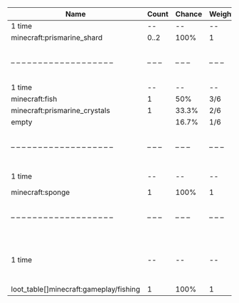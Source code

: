 | Name                                   | Count | Chance | Weight | Comment                                 |
| -------------------------------------- | ----- | ------ | ------ | --------------------------------------- |
| 1 time                                 |    -- |     -- |     -- |                                         |
| minecraft:prismarine_shard             |  0..2 |   100% |      1 |                                         |
| – – – – – – – – – – – – – – – – – – –  | – – – | – – –  | – – –  | – – – – – – – – – – – – – – – – – – – – |
| 1 time                                 |    -- |     -- |     -- |                                         |
| minecraft:fish                         |     1 |    50% |    3/6 |                                         |
| minecraft:prismarine_crystals          |     1 |  33.3% |    2/6 |                                         |
| empty                                  |       |  16.7% |    1/6 |                                         |
| – – – – – – – – – – – – – – – – – – –  | – – – | – – –  | – – –  | – – – – – – – – – – – – – – – – – – – – |
| 1 time                                 |    -- |     -- |     -- | killed by player                        |
| minecraft:sponge                       |     1 |   100% |      1 |                                         |
| – – – – – – – – – – – – – – – – – – –  | – – – | – – –  | – – –  | – – – – – – – – – – – – – – – – – – – – |
| 1 time                                 |    -- |     -- |     -- | killed by player, random chance: 0.025% |
| loot_table[]minecraft:gameplay/fishing |     1 |   100% |      1 |                                         |